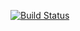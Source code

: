 [![Build Status](https://travis-ci.org/koide3/slam_docker_collection.svg?branch=master)](https://travis-ci.org/koide3/slam_docker_collection)
